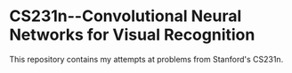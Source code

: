 # CS231n--Convolutional Neural Networks for Visual Recognition

This repository contains my attempts at problems from Stanford's CS231n.
